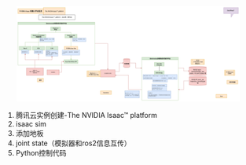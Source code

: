 <p align="center">
  <img src="images/Pasted image 20250803032252.png" alt="Image 2" width="90%" />
</p>

1. 腾讯云实例创建-The NVIDIA Isaac™ platform
2. isaac sim
3. 添加地板
4. joint state（模拟器和ros2信息互传）
5. Python控制代码
